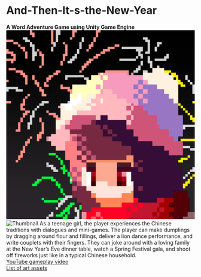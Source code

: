 # And-Then-It-s-the-New-Year

**A Word Adventure Game using Unity Game Engine**
![Icon](Icon.png)
![Thumbnail](https://github.com/user-attachments/assets/aa00ac68-8c98-4319-b6c7-0da72d39ceb3)
As a teenage girl, the player experiences the Chinese traditions with dialogues and mini-games. The player can make dumplings by dragging around flour and fillings, deliver a lion dance performance, and write couplets with their fingers. They can joke around with a loving family at the New Year’s Eve dinner table, watch a Spring Festival gala, and shoot off fireworks just like in a typical Chinese household.\
[YouTube gameplay video](https://youtu.be/WLIEJmmmo8c?si=qeYSvQqotGkkgkbB)\
[List of art assets](https://duxintong0201.myportfolio.com/and-then-its-the-new-year)
